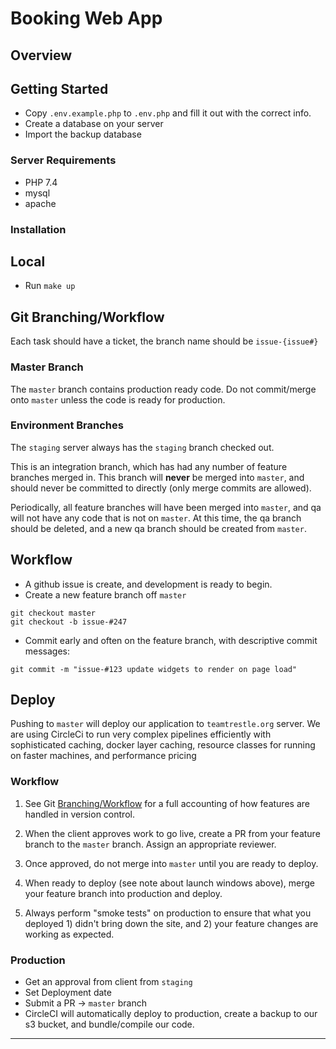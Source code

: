 # Booking Web App

## Overview

## Getting Started

- Copy `.env.example.php` to `.env.php` and fill it out with the correct info.
- Create a database on your server
- Import the backup database

### Server Requirements

- PHP 7.4
- mysql
- apache

### Installation

## Local

- Run `make up`

## Git Branching/Workflow

Each task should have a ticket, the branch name should be `issue-{issue#}`

### Master Branch

The `master` branch contains production ready code. Do not commit/merge onto `master` unless the code is ready for production.

### Environment Branches

The `staging` server always has the `staging` branch checked out.

This is an integration branch, which has had any number of feature branches merged in. This branch will **never** be merged into `master`, and should never be committed to directly (only merge commits are allowed).

Periodically, all feature branches will have been merged into `master`, and qa will not have any code that is not on `master`. At this time, the qa branch should be deleted, and a new qa branch should be created from `master`.

## Workflow

- A github issue is create, and development is ready to begin.
- Create a new feature branch off `master`

```
git checkout master
git checkout -b issue-#247
```

- Commit early and often on the feature branch, with descriptive commit messages:

```
git commit -m "issue-#123 update widgets to render on page load"
```

## Deploy

Pushing to `master` will deploy our application to `teamtrestle.org` server. We are using CircleCi to run very complex pipelines efficiently with sophisticated caching, docker layer caching, resource classes for running on faster machines, and performance pricing

### Workflow

1. See Git [Branching/Workflow]() for a full accounting of how features are handled in version control.
2. When the client approves work to go live, create a PR from your feature branch to the `master` branch. Assign an appropriate reviewer.
3. Once approved, do not merge into `master` until you are ready to deploy.
4. When ready to deploy (see note about launch windows above), merge your feature branch into production and deploy.

5. Always perform "smoke tests" on production to ensure that what you deployed 1) didn't bring down the site, and 2) your feature changes are working as expected.

### Production

- Get an approval from client from `staging`
- Set Deployment date
- Submit a PR -> `master` branch
- CircleCI will automatically deploy to production, create a backup to our s3 bucket, and bundle/compile our code.

---

<!--
# junk
### Backend
- TODO: Move to script
- Deploy passport `php artisan passport:keys`



### Frontend
## Shortcuts

### Creating a migration
`docker-compose exec backend php artisan make:migration create_roles_table --create=roles`

**Refresh and Seed**
`docker-compose exec backend php artisan migrate:refresh --seed`
**Reset and Seed**
`docker-compose exec backend php artisan migrate:fresh --seed`

Create personal token
`docker-compose exec backend php artisan passport:client --personal`
Copy keys into .env PASSPORT_PERSONAL_ACCESS_CLIENT_ID PASSPORT_PERSONAL_ACCESS_CLIENT_SECRET

## Clear Cache
docker-compose exec backend php artisan config:cache
docker-compose exec backend php artisan route:clear
docker-compose exec backend php artisan config:clear
docker-compose exec backend php artisan cache:clear -->

<!--
Encryption keys generated successfully.
Personal access client created successfully.
Here is your new client secret. This is the only time it will be shown so don't lose it!

Client ID: 93f76cf9-1085-4302-ba05-cb5bfab0f626
Client secret: iG4k3jXNkAY3cADYLqHM5h0RXk6HnX6i25TVBYKT
Password grant client created successfully.
Here is your new client secret. This is the only time it will be shown so don't lose it!

Client ID: 93f76cf9-30c7-4641-b7e6-75a1ac81b202
Client secret: GGsr5QlwnMRE7GEK9L3JCdp2RbF3SqevxwauMZQO -->
